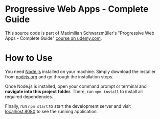 # Progressive Web Apps - Complete Guide
This source code is part of Maximilian Schwarzmüller's "Progressive Web Apps - Complete Guide" [course on udemy.com](https://www.udemy.com/progressive-web-app-pwa-the-complete-guide/).

# How to Use
You need [Node.js](https://nodejs.org) installed on your machine. Simply download the installer from [nodejs.org](https://nodejs.org) and go through the installation steps.

Once Node.js is installed, open your command prompt or terminal and **navigate into this project folder**. There, run `npm install` to install all required dependencies.

Finally, run `npm start` to start the development server and visit [localhost:8080](http://localhost:8080) to see the running application.
